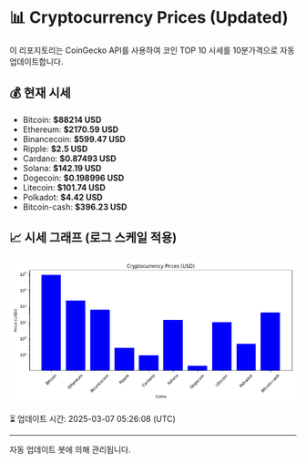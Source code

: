 
# 📊 Cryptocurrency Prices (Updated)

이 리포지토리는 CoinGecko API를 사용하여 코인 TOP 10 시세를 10분가격으로 자동 업데이트합니다.

## 💰 현재 시세
- Bitcoin: **$88214 USD**
- Ethereum: **$2170.59 USD**
- Binancecoin: **$599.47 USD**
- Ripple: **$2.5 USD**
- Cardano: **$0.87493 USD**
- Solana: **$142.19 USD**
- Dogecoin: **$0.198996 USD**
- Litecoin: **$101.74 USD**
- Polkadot: **$4.42 USD**
- Bitcoin-cash: **$396.23 USD**

## 📈 시세 그래프 (로그 스케일 적용)
![Crypto Prices](crypto_prices.png)

⏳ 업데이트 시간: 2025-03-07 05:26:08 (UTC)

---
자동 업데이트 봇에 의해 관리됩니다.
